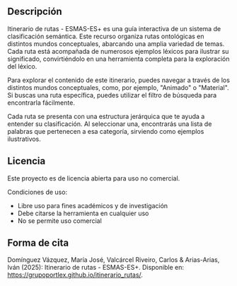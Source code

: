 ## Descripción

Itinerario de rutas - ESMAS-ES+ es una guía interactiva de un sistema de clasificación semántica. Este recurso organiza rutas ontológicas en distintos mundos conceptuales, abarcando una amplia variedad de temas. Cada ruta está acompañada de numerosos ejemplos léxicos para ilustrar su significado, convirtiéndolo en una herramienta completa para la exploración del léxico.

Para explorar el contenido de este itinerario, puedes navegar a través de los distintos mundos conceptuales, como, por ejemplo, "Animado" o "Material". Si buscas una ruta específica, puedes utilizar el filtro de búsqueda para encontrarla fácilmente.

Cada ruta se presenta con una estructura jerárquica que te ayuda a entender su clasificación. Al seleccionar una, encontrarás una lista de palabras que pertenecen a esa categoría, sirviendo como ejemplos ilustrativos.

## Licencia

Este proyecto es de licencia abierta para uso no comercial.

Condiciones de uso:
- Libre uso para fines académicos y de investigación
- Debe citarse la herramienta en cualquier uso
- No se permite uso comercial

## Forma de cita

Domínguez Vázquez, María José, Valcárcel Riveiro, Carlos & Arias-Arias, Iván (2025): Itinerario de rutas - ESMAS-ES+. Disponible en: https://grupoportlex.github.io/itinerario_rutas/. 

